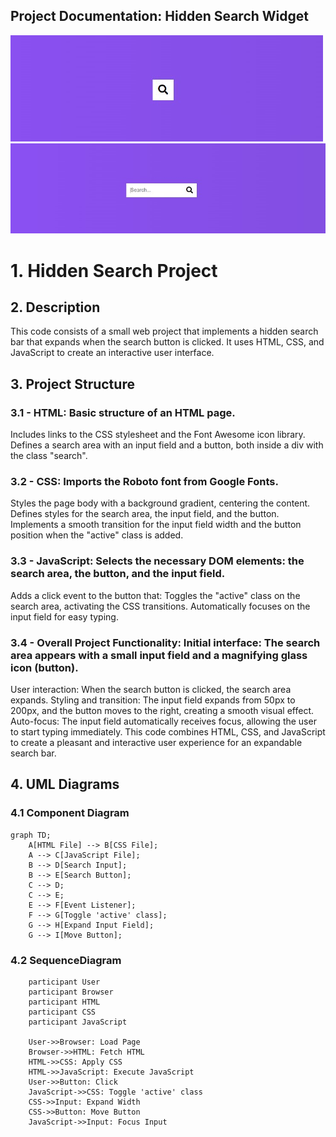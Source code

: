 ## Project Documentation: Hidden Search Widget

<img src = "img/img1.jpg">
<img src = "img/img2.jpg">

# 1. Hidden Search Project

## 2. Description

This code consists of a small web project that implements a hidden search bar that expands when the search button is clicked. It uses HTML, CSS, and JavaScript to create an interactive user interface.

## 3. Project Structure

### 3.1 - **HTML:** Basic structure of an HTML page.
Includes links to the CSS stylesheet and the Font Awesome icon library.
Defines a search area with an input field and a button, both inside a div with the class "search".

### 3.2 - **CSS:** Imports the Roboto font from Google Fonts.
Styles the page body with a background gradient, centering the content.
Defines styles for the search area, the input field, and the button.
Implements a smooth transition for the input field width and the button position when the "active" class is added.

### 3.3 - **JavaScript:** Selects the necessary DOM elements: the search area, the button, and the input field.
Adds a click event to the button that:
Toggles the "active" class on the search area, activating the CSS transitions.
Automatically focuses on the input field for easy typing.

### 3.4 - **Overall Project Functionality:** Initial interface: The search area appears with a small input field and a magnifying glass icon (button).
User interaction: When the search button is clicked, the search area expands.
Styling and transition: The input field expands from 50px to 200px, and the button moves to the right, creating a smooth visual effect.
Auto-focus: The input field automatically receives focus, allowing the user to start typing immediately.
This code combines HTML, CSS, and JavaScript to create a pleasant and interactive user experience for an expandable search bar.

## 4. UML Diagrams

### 4.1 Component Diagram

```mermaid
graph TD;
    A[HTML File] --> B[CSS File];
    A --> C[JavaScript File];
    B --> D[Search Input];
    B --> E[Search Button];
    C --> D;
    C --> E;
    E --> F[Event Listener];
    F --> G[Toggle 'active' class];
    G --> H[Expand Input Field];
    G --> I[Move Button];
```
### 4.2 SequenceDiagram

```mermaid
    participant User
    participant Browser
    participant HTML
    participant CSS
    participant JavaScript

    User->>Browser: Load Page
    Browser->>HTML: Fetch HTML
    HTML->>CSS: Apply CSS
    HTML->>JavaScript: Execute JavaScript
    User->>Button: Click
    JavaScript->>CSS: Toggle 'active' class
    CSS->>Input: Expand Width
    CSS->>Button: Move Button
    JavaScript->>Input: Focus Input
```
   

